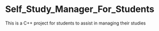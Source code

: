 # Self_Study_Manager_For_Students
This is a C++ project for students to assist in managing their studies
